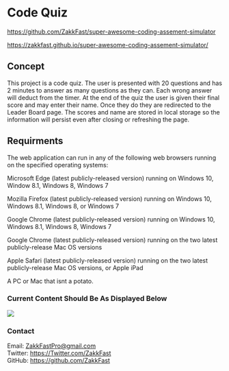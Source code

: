 # Code Quiz

https://github.com/ZakkFast/super-awesome-coding-assement-simulator

https://zakkfast.github.io/super-awesome-coding-assement-simulator/




## Concept
This project is a code quiz. The user is presented with 20 questions and has 2 minutes to answer as many questions as they can. Each wrong answer will deduct from the timer. At the end of the quiz the user is given their final score and may enter their name. Once they do they are redirected to the Leader Board page. The scores and name are stored in local storage so the information will persist even after closing or refreshing the page.

## Requirments
The web application can run in any of the following web browsers running on the specified operating systems:

Microsoft Edge (latest publicly-released version) running on Windows 10, Window 8.1, Windows 8, Windows 7

Mozilla Firefox (latest publicly-released version) running on Windows 10, Windows 8.1, Windows 8, or Windows 7

Google Chrome (latest publicly-released version) running on Windows 10, Windows 8.1, Windows 8, Windows 7

Google Chrome (latest publicly-released version) running on the two latest publicly-release Mac OS versions

Apple Safari (latest publicly-released version) running on the two latest publicly-release Mac OS versions, or Apple iPad

A PC or Mac that isnt a potato.

### Current Content Should Be As Displayed Below
<img src='assets/images/codingquiz.gif'>


### Contact

Email: ZakkFastPro@gmail.com<br>
Twitter: https://Twitter.com/ZakkFast<br>
GitHub: https://github.com/ZakkFast<br>

